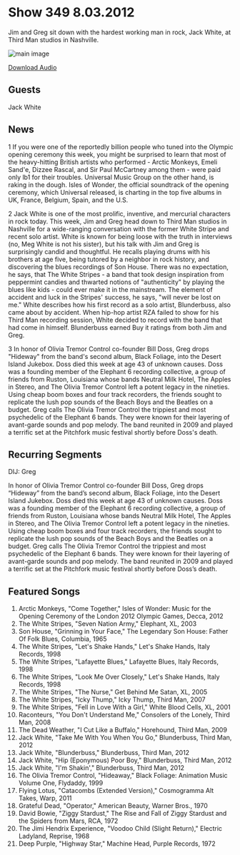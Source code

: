 # Show 349 8.03.2012
Jim and Greg sit down with the hardest working man in rock, Jack White, at Third Man studios in Nashville.

![main image](http://www.soundopinions.org/images/2012/jackwhite.jpg)

[Download Audio](http://audio.soundopinions.org/streams/2012/08/so_20120803.m3u)

## Guests
Jack White

## News
1 If you were one of the reportedly billion people who tuned into the Olympic opening ceremony  this week, you might be surprised to learn that most of the heavy-hitting British artists who performed - Arctic Monkeys, Emeli Sand'e, Dizzee Rascal, and Sir Paul McCartney among them - were paid only lb1 for their troubles. Universal Music Group on the other hand, is raking in the dough. Isles of Wonder, the official soundtrack of the opening ceremony, which Universal released, is charting in the top five albums in UK, France, Belgium, Spain, and the U.S.

2 Jack White is one of the most prolific, inventive, and mercurial characters in rock today. This week, Jim and Greg head down to Third Man studios in Nashville for a wide-ranging conversation with the former White Stripe and recent solo artist. White is known for being loose with the truth in interviews (no, Meg White is not his sister), but his talk with Jim and Greg is surprisingly candid and thoughtful. He recalls playing drums with his brothers at age five, being tutored by a neighbor in rock history, and discovering the blues recordings of Son House. There was no expectation, he says, that The White Stripes - a band that took design inspiration from peppermint candies and thwarted notions of "authenticity" by playing the blues like kids - could ever make it in the mainstream. The element of accident and luck in the Stripes' success, he says, "will never be lost on me." White describes how his first record as a solo artist, Blunderbuss, also came about by accident. When hip-hop artist RZA failed to show for his Third Man recording session, White decided to record with the band that had come in himself. Blunderbuss earned Buy it ratings from both Jim and Greg.

3 In honor of Olivia Tremor Control co-founder Bill Doss, Greg drops "Hideway" from the band's second album, Black Foliage, into the Desert Island Jukebox. Doss died this week at age 43 of unknown causes. Doss was a founding member of the Elephant 6 recording collective, a group of friends from Ruston, Louisiana whose bands Neutral Milk Hotel, The Apples in Stereo, and The Olivia Tremor Control left a potent legacy in the nineties. Using cheap boom boxes and four track recorders, the friends sought to replicate the lush pop sounds of the Beach Boys and the Beatles on a budget. Greg calls The Olivia Tremor Control the trippiest and most psychedelic of the Elephant 6 bands. They were known for their layering of avant-garde sounds and pop melody. The band reunited in 2009 and played a terrific set at the Pitchfork music festival shortly before Doss's death.

## Recurring Segments
DIJ: Greg

In honor of Olivia Tremor Control co-founder Bill Doss, Greg drops “Hideway” from the band’s second album, Black Foliage, into the Desert Island Jukebox. Doss died this week at age 43 of unknown causes. Doss was a founding member of the Elephant 6 recording collective, a group of friends from Ruston, Louisiana whose bands Neutral Milk Hotel, The Apples in Stereo, and The Olivia Tremor Control left a potent legacy in the nineties. Using cheap boom boxes and four track recorders, the friends sought to replicate the lush pop sounds of the Beach Boys and the Beatles on a budget. Greg calls The Olivia Tremor Control the trippiest and most psychedelic of the Elephant 6 bands. They were known for their layering of avant-garde sounds and pop melody. The band reunited in 2009 and played a terrific set at the Pitchfork music festival shortly before Doss’s death.



## Featured Songs
1. Arctic Monkeys, "Come Together," Isles of Wonder: Music for the Opening Ceremony of the London 2012 Olympic Games, Decca, 2012
2. The White Stripes, "Seven Nation Army," Elephant, XL, 2003
3. Son House, "Grinning in Your Face," The Legendary Son House: Father Of Folk Blues, Columbia, 1965
4. The White Stripes, "Let's Shake Hands," Let's Shake Hands, Italy Records, 1998
5. The White Stripes, "Lafayette Blues," Lafayette Blues, Italy Records, 1998
6. The White Stripes, "Look Me Over Closely," Let's Shake Hands, Italy Records, 1998
7. The White Stripes, "The Nurse," Get Behind Me Satan, XL, 2005
8. The White Stripes, "Icky Thump," Icky Thump, Third Man, 2007
9. The White Stripes, "Fell in Love With a Girl," White Blood Cells, XL, 2001
10. Raconteurs, "You Don't Understand Me," Consolers of the Lonely, Third Man, 2008
11. The Dead Weather, "I Cut Like a Buffalo," Horehound, Third Man, 2009
12. Jack White, "Take Me With You When You Go," Blunderbuss, Third Man, 2012
13. Jack White, "Blunderbuss," Blunderbuss, Third Man, 2012
14. Jack White, "Hip (Eponymous) Poor Boy," Blunderbuss, Third Man, 2012
15. Jack White, "I'm Shakin'," Blunderbuss, Third Man, 2012
16. The Olivia Tremor Control, "Hideaway," Black Foliage: Animation Music Volume One, Flydaddy, 1999
17. Flying Lotus, "Catacombs (Extended Version)," Cosmogramma Alt Takes, Warp, 2011
18. Grateful Dead, "Operator," American Beauty, Warner Bros., 1970
19. David Bowie, "Ziggy Stardust," The Rise and Fall of Ziggy Stardust and the Spiders from Mars, RCA, 1972
20. The Jimi Hendrix Experience, "Voodoo Child (Slight Return)," Electric Ladyland, Reprise, 1968
21. Deep Purple, "Highway Star," Machine Head, Purple Records, 1972
